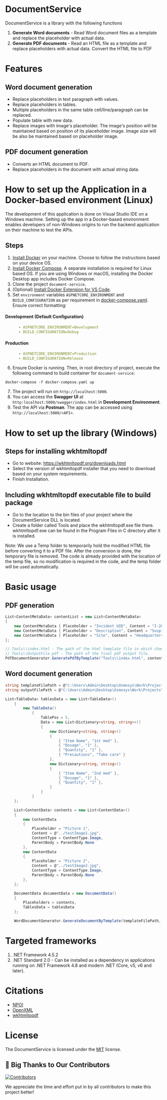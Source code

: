 # DocumentService
DocumentService is a library with the following functions
1. **Generate Word documents** - Read Word document files as a template and replace the placeholder with actual data.
2. **Generate PDF documents** - Read an HTML file as a template and replace placeholders with actual data. Convert the HTML file to PDF

# Features

## Word document generation
- Replace placeholders in text paragraph with values.
- Replace placeholders in tables.
- Multiple placeholders in the same table cell/line/paragraph can be replaced.
- Populate table with new data.
- Replace images with image's placeholder. The image's position will be maintained based on position of its placeholder image. Image size will be also be maintained based on placeholder image.

## PDF document generation
- Converts an HTML document to PDF.
- Replace placeholders in the document with actual string data.

# How to set up the Application in a Docker-based environment (Linux)

The development of this application is done on Visual Studio IDE on a Windows machine. Setting up the app in a Docker-based environment enables developers of non-Windows origins to run the backend application on their machine to test the APIs.

## Steps

1. [Install Docker](https://docs.docker.com/engine/install/) on your machine. Choose to follow the instructions based on your device OS.
2. [Install Docker Compose](https://docs.docker.com/compose/install/). A separate installation is required for Linux based OS. If you are using Windows or macOS, installing the Docker Desktop app includes Docker Compose.
3. Clone the project `document-service`.
4. (Optional) [Install Docker Extension for VS Code](https://marketplace.visualstudio.com/items?itemName=ms-azuretools.vscode-docker).
5. Set `environment` variables `ASPNETCORE_ENVIRONMENT` and `BUILD_CONFIGURATION` as per requirement in [docker-compose.yaml](./docker-compose.yaml). Ensure correct formatting:

#### Development (Default Configuration)
```yaml
      - ASPNETCORE_ENVIRONMENT=Development
      - BUILD_CONFIGURATION=Debug
```

#### Production
```yaml
      - ASPNETCORE_ENVIRONMENT=Production
      - BUILD_CONFIGURATION=Release
```

6. Ensure Docker is running. Then, in root directory of project, execute the following command to build container for `document-service`:

```shell
docker-compose -f docker-compose.yaml up
```

7. The project will run on `http://localhost:5000`.
8. You can access the **Swagger UI** at `http:localhost:5000/swagger/index.html` in **Development Environment**.
9. Test the API via **Postman**. The app can be accessed using `http://localhost:5000/<API>`.

# How to set up the library (Windows)

## Steps for installing wkhtmltopdf
- Go to website: https://wkhtmltopdf.org/downloads.html
- Select the version of wkhtmltopdf installer that you need to download based on your system requirements.
- Finish Installation.

## Including wkhtmltopdf executable file to build package
- Go to the location to the bin files of your project where the DocumentService DLL is located.
- Create a folder called Tools and place the wkhtmltopdf.exe file there. wkhtmltopdf.exe can be found in the Program Files in C directory after it is installed.

Note: We use a Temp folder to temporarily hold the modified HTML file before converting it to a PDF file. After the conversion is done, the temporary file is removed. The code is already provided with the location of the temp file, so no modification is required in the code, and the temp folder will be used automatically.

# Basic usage

## PDF generation
```csharp
List<ContentMetaData> contentList = new List<ContentMetaData>
{
    new ContentMetaData { Placeholder = "Incident UID", Content = "I-20230822-001" },
    new ContentMetaData { Placeholder = "Description", Content = "Suspicious activity reported" },
    new ContentMetaData { Placeholder = "Site", Content = "Headquarters" }
};

// Tools\\index.html - The path of the html template file in which changes are to be made.
// Tools\\OutputFile.pdf - The path of the final pdf output file.
PdfDocumentGenerator.GeneratePdfByTemplate("Tools\\index.html", contentList, "Tools\\OutputFile.pdf");
```

## Word document generation
```csharp
string templateFilePath = @"C:\Users\Admin\Desktop\Osmosys\Work\Projects\Document Service Component\Testing\Document.docx";
string outputFilePath = @"C:\Users\Admin\Desktop\Osmosys\Work\Projects\Document Service Component\Testing\Test_Output.docx";

List<TableData> tablesData = new List<TableData>()
    {
        new TableData()
            {
                TablePos = 5,
                Data = new List<Dictionary<string, string>>()
                {
                    new Dictionary<string, string>()
                    {
                        { "Item Name", "1st med" },
                        { "Dosage", "1" },
                        { "Quantity", "1" },
                        { "Precautions", "Take care" }
                    },
                    new Dictionary<string, string>()
                    {
                        { "Item Name", "2nd med" },
                        { "Dosage", "1" },
                        { "Quantity", "1" },
                    }
                }
            }
    };

    List<ContentData> contents = new List<ContentData>()
    {
        new ContentData
        {
            Placeholder = "Picture 1",
            Content = @"../testImage1.jpg",
            ContentType = ContentType.Image,
            ParentBody = ParentBody.None
        },
        new ContentData
        {
            Placeholder = "Picture 2",
            Content = @"../testImage2.jpg",
            ContentType = ContentType.Image,
            ParentBody = ParentBody.None
        },
    };

    DocumentData documentData = new DocumentData()
    {
        Placeholders = contents,
        TablesData = tablesData
    };

    WordDocumentGenerator.GenerateDocumentByTemplate(templateFilePath, documentData, outputFilePath);
```

# Targeted frameworks
1. .NET Framework 4.5.2
2. .NET Standard 2.0 - Can be installed as a dependency in applications running on .NET Framework 4.8 and modern .NET (Core, v5, v6 and later).

# Citations
- [NPOI](https://github.com/nissl-lab/npoi)
- [OpenXML](https://github.com/dotnet/Open-XML-SDK)
- [wkhtmltopdf](https://wkhtmltopdf.org/)

# License
The DocumentService is licensed under the [MIT](https://github.com/OsmosysSoftware/document-service/blob/main/LICENSE) license.
## 👏 Big Thanks to Our Contributors

<a href="https://github.com/OsmosysSoftware/document-service/graphs/contributors">
  <img src="https://contrib.rocks/image?repo=OsmosysSoftware/document-service" alt="Contributors" />
</a>

We appreciate the time and effort put in by all contributors to make this project better!
